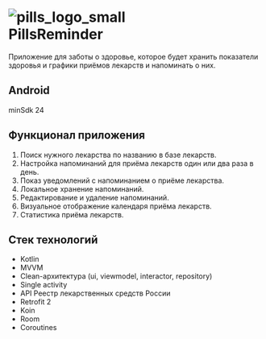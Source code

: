 ![pills_logo_small](https://user-images.githubusercontent.com/20339881/193313465-bac18dea-b6e6-4e22-b15e-9d6adb619149.png)<br/>
PillsReminder
========================
Приложение для заботы о здоровье, которое будет хранить показатели здоровья и графики приёмов лекарств и напоминать о них.

Android
-------------------------
minSdk 24

Функционал приложения
-------------------------

1. Поиск нужного лекарства по названию в базе лекарств.
2. Настройка напоминаний для приёма лекарств один или два раза в день.
3. Показ уведомлений с напоминанием о приёме лекарства.
4. Локальное хранение напоминаний.
5. Редактирование и удаление напоминаний.
6. Визуальное отображение календаря приёма лекарств.
7. Статистика приёма лекарств.

Стек технологий
-------------------------
- Kotlin
- MVVM
- Clean-архитектура (ui, viewmodel, interactor, repository)
- Single activity
- API Реестр лекарственных средств России
- Retrofit 2
- Koin
- Room
- Coroutines
